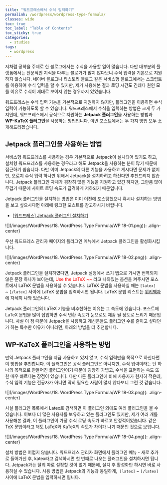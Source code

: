 ```yaml
---
title: "워드프레스에서 수식 입력하기"
permalink: /wordpress/wordpress-type-formula/
classes: wide
toc: true
toc_label: "Table of Contents"
toc_sticky: true
categories:
  - studies
tags:
  - wordpress
---
```


저처럼 공학을 주제로 한 블로그에서는 수식을 사용할 일이 많습니다. 다만 대부분의 플랫폼에서는 전문적인 지식을 다루는 블로거가 많지 않다보니 수식 입력을 기본으로 지원하지 않습니다. 네이버 블로그나 티스토리 블로그 같은 서비스형 블로그에서는 스크립트를 이용하여 수식 입력을 할 수 있지만, 제가 사용해본 결과 로딩 시간도 긴데다 원인 모를 이유로 수식이 제대로 보이지 않는 경우까지 있었습니다.

워드프레스는 수식 입력 기능을 기본적으로 지원하지 않지만, 플러그인을 이용하면 수식 입력이 가능하도록 할 수 있습니다. 워드프레스에서 수식을 입력하는 방법은 크게 두 가지인데, 워드프레스에서 공식으로 지원하는 **Jetpack 플러그인**을 사용하는 방법과 **WP-KaTeX 플러그인**을 사용하는 방법입니다. 이번 포스트에서는 두 가지 방법 모두 소개해드리겠습니다.

## Jetpack 플러그인을 사용하는 방법

서비스형 워드프레스를 사용하는 경우 기본적으로 Jetpack이 설치되어 있기도 하고, 설치형 워드프레스를 사용하는 경우라고 해도 Jetpack을 사용하는 분이 많기 때문에 접근하기 쉽습니다. 다만 이미 Jetpack의 다른 기능을 사용하고 계시다면 문제가 없지만, 오로지 수식 입력 하나만 위해서 Jetpack을 설치하려고 하신다면 추천드리지 않습니다. Jetpack 플러그인 자체가 굉장히 많은 기능을 지원하고 있긴 하지만, 그만큼 많이 무겁기 때문에 사이트 로딩 속도가 급격하게 저하되기 때문입니다.

Jetpack 플러그인을 설치하는 방법은 이미 이전에 포스팅했으니 혹시나 설치하는 방법을 보고 싶으시다면 아래에 링크한 포스트를 참고하시기 바랍니다.

- [[워드프레스] Jetpack 플러그인 설치하기](/wordpress/install-jetpack-plugin/)

![](/images/WordPress/18. WordPress Type Formula/WP 18-01.png){: .align-center}

우선 워드프레스 관리자 페이지의 플러그인 메뉴에서 Jetpack 플러그인을 활성화시킵니다.

![](/images/WordPress/18. WordPress Type Formula/WP 18-02.png){: .align-center}

Jetpack 플러그인을 설치하였다면, Jetpack 설정에서 쓰기 탭으로 가시면 번역되지 않은 문장 하나가 보이는데, <span style="color:red">Use the LaTeX ~~</span> 라고 나와있는 옵션을 켜주시면 포스트에서 LaTeX 문법을 사용하실 수 있습니다. LaTeX 문법을 사용하실 때는 `[latex]` ~ `[/latex]` 사이에 LaTeX 문법을 입력하시면 됩니다. LaTeX 문법 리스트는 [위키백과](https://ko.wikipedia.org/wiki/%EC%9C%84%ED%82%A4%EB%B0%B1%EA%B3%BC:TeX_%EB%AC%B8%EB%B2%95)에 자세히 나와 있습니다.

Jetpack 플러그인의 LaTeX 기능을 비추천하는 이유는 그 속도에 있습니다. 포스트에 LaTeX 문법을 많이 삽입하면 수식 변환 속도가 눈으로도 체감 될 정도로 느리기 때문입니다. 사실 이 점 때문에 Jetpack을 사용하고 계신분들도 플러그인 수를 줄이고 싶다던가 하는 특수한 이유가 아니라면, 아래의 방법을 더 추천합니다.

## WP-KaTeX 플러그인을 사용하는 방법

만약 Jetpack 플러그인을 지금 사용하고 있지 않고, 수식 입력만을 목적으로 하신다면 이 방법을 추천합니다. 이 플러그인은 공식 플러그인은 아니지만, 수식 입력이라는 단 하나의 목적으로 만들어진 플러그인이기 때문에 굉장히 가볍고, 수식을 표현하는 속도 또한 매우 빠르다는 장점이 있습니다. 다만 다른 플러그인에 비해 사용자가 현저히 적은데, 수식 입력 기능은 전공자가 아니면 딱히 필요한 사람이 많지 않다보니 그런 것 같습니다.

![](/images/WordPress/18. WordPress Type Formula/WP 18-03.png){: .align-center}

사실 플러그인 목록에서 Latex로 검색하면 이 플러그인 외에도 여러 플러그인을 볼 수 있습니다. 이보다 더 많은 사용자를 보유하고 있는 플러그인도 있지만, 제가 여러 개를 사용해본 결과, 이 플러그인이 가장 수식 로딩 속도가 빠르고 안정적이었습니다. 같은 TeX 문법이라고 해도 LaTeX와 KaTeX의 속도가 차이가 나기 때문인 것으로 보입니다.

![](/images/WordPress/18. WordPress Type Formula/WP 18-04.png){: .align-center}

설치 방법은 어렵지 않습니다. 워드프레스 관리자 화면에서 플러그인 메뉴 - 새로 추가로 들어가신 후, katex라고 검색하시면 첫 번째로 나오는 플러그인을 설치하시면 됩니다. Jetpack과는 달리 따로 설정할 것이 없기 때문에, 설치 후 활성화만 하시면 바로 사용하실 수 있습니다. 사용 방법은 Jetpack의 기능과 동일하게,  `[latex]` ~ `[/latex]` 사이에 LaTeX 문법을 입력하시면 됩니다.